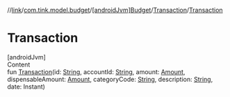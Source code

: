 //[link](../../../index.md)/[com.tink.model.budget](../../index.md)/[[androidJvm]Budget](../index.md)/[Transaction](index.md)/[Transaction](-transaction.md)



# Transaction  
[androidJvm]  
Content  
fun [Transaction](-transaction.md)(id: [String](https://kotlinlang.org/api/latest/jvm/stdlib/kotlin/-string/index.html), accountId: [String](https://kotlinlang.org/api/latest/jvm/stdlib/kotlin/-string/index.html), amount: [Amount](../../../com.tink.model.misc/[android-jvm]-amount/index.md), dispensableAmount: [Amount](../../../com.tink.model.misc/[android-jvm]-amount/index.md), categoryCode: [String](https://kotlinlang.org/api/latest/jvm/stdlib/kotlin/-string/index.html), description: [String](https://kotlinlang.org/api/latest/jvm/stdlib/kotlin/-string/index.html), date: Instant)  



